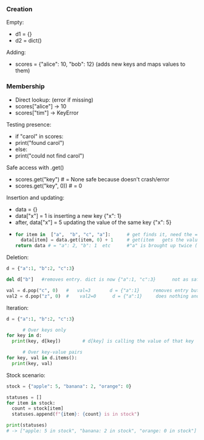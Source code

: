 ### Creation
Empty:
- d1 = {} 
- d2 = dict()

Adding:
- scores = {"alice": 10, "bob": 12}  (adds new keys and maps values to them)

### Membership
- Direct lookup: (error if missing)
- scores["alice"]   -> 10
- scores["tim"]  -> KeyError

Testing presence:
- if "carol" in scores:
-   print("found carol")
- else:
-   print("could not find carol")

Safe access with .get()
- scores.get("key")   # = None     safe because doesn't crash/error
- scores.get("key", 0))   # = 0

Insertion and updating:
- data = {}
- data["x"] = 1     is inserting a new key     {"x": 1}
- after,  data["x"] = 5      updating the value of the same key    {"x": 5}
- ```Python      
  for item in  ["a",  "b", "c", "a"]:      # get finds it, need the = to actually change the value of that item key
    data[item] = data.get(item, 0) + 1     # get(item   gets the value, +1 adds onto it, for that specific key,
  return data # = "a": 2, "b": 1  etc      #"a" is brought up twice (same key) so its value gets +1 twice (2)
  ```
 Deletion:
 ```Python
 d = {"a":1, "b":2, "c":3}

del d["b"]   #removes entry. dict is now {"a":1, "c":3}      not as safe as pop

val = d.pop("c", 0)   #   val=3       d = {"a":1}     removes entry but also returns the removed value
val2 = d.pop("z", 0)  #    val2=0      d = {"a":1}     does nothing and defaults to 0 instead of error/crashing
 ```
Iteration:
```Python
d = {"a":1, "b":2, "c":3}

      # Over keys only
for key in d:
  print(key, d[key])        # d[key] is calling the value of that key

      # Over key-value pairs
for key, val in d.items():
  print(key, val)
```

Stock scenario:
```Python
stock = {"apple": 5, "banana": 2, "orange": 0}

statuses = []
for item in stock:
  count = stock[item]
  statuses.append(f"{item}: {count} is in stock")

print(statuses)
# -> ["apple: 5 in stock", "banana: 2 in stock", "orange: 0 in stock"]




